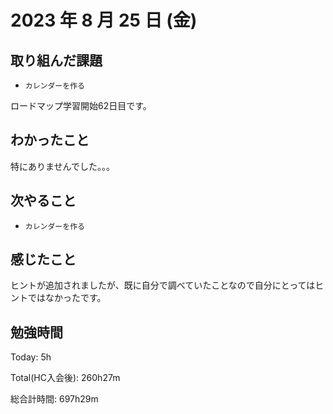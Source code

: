 # 2023 年 8 月 25 日 (金)

## 取り組んだ課題

- `カレンダーを作る`

ロードマップ学習開始62日目です。

## わかったこと

特にありませんでした。。。

## 次やること

- `カレンダーを作る`

## 感じたこと

ヒントが追加されましたが、既に自分で調べていたことなので自分にとってはヒントではなかったです。


## 勉強時間

Today: 5h

Total(HC入会後): 260h27m

総合計時間: 697h29m

